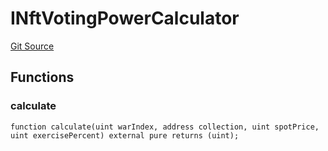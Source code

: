 # INftVotingPowerCalculator
[Git Source](https://github.com/FloorDAO/floor-v2/blob/c8169a0594ad07a37d169672a50f4155c41be809/src/contracts/voting/calculators/NewCollectionNftOptionVotingPower.sol)


## Functions
### calculate


```solidity
function calculate(uint warIndex, address collection, uint spotPrice, uint exercisePercent) external pure returns (uint);
```

